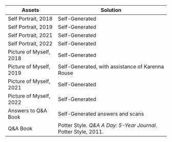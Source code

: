 | Assets      | Solution |
|-----------|------------|
| Self Portrait, 2018 | Self-Generated |
| Self Portrait, 2019 | Self-Generated |
| Self Portrait, 2021 | Self-Generated |
| Self Portrait, 2022 | Self-Generated |
| Picture of Myself, 2018 | Self-Generated |
| Picture of Myself, 2019 | Self-Generated, with assistance of Karenna Rouse |
| Picture of Myself, 2021 | Self-Generated |
| Picture of Myself, 2022 | Self-Generated |
| Answers to Q&A Book | Self-Generated answers and scans |
| Q&A Book | Potter Style. *Q&A A Day: 5-Year Journal*. Potter Style, 2011. |
